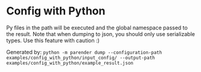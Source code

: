 # Config with Python

Py files in the path will be executed and the global namespace passed to the
result. Note that when dumping to json, you should only use serializable
types. Use this feature with caution :)

Generated by:
`python -m parender dump --configuration-path examples/config_with_python/input_config/ --output-path examples/config_with_python/example_result.json`
